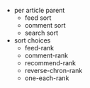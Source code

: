 - per article parent
	- feed sort
	- comment sort
	- search sort
- sort choices
	- feed-rank
	- comment-rank
	- recommend-rank
	- reverse-chron-rank
	- one-each-rank